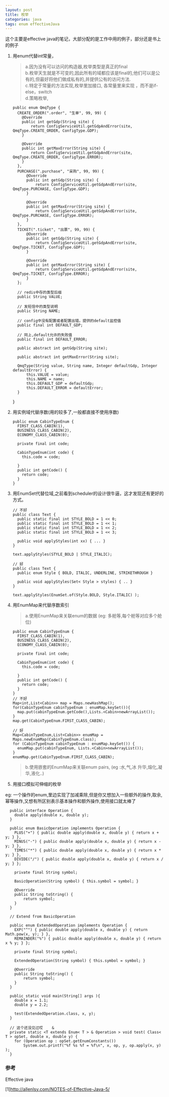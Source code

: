 ```yaml
---
layout: post
title: 枚举
categories: java
tags: enum effectiveJava
---
```


这个主要是effective java的笔记，大部分配的是工作中用的例子，部分还是书上的例子

1.  用enum代替int常量，

    >   a.因为没有可以访问的构造器,枚举类型是真正的final    
    >   b.枚举天生就是不可变的,因此所有的域都应该是final的,他们可以是公有的,但最好将他们做成私有的,并提供公有的访问方法.  
    >   c.特定于常量的方法实现,枚举里加接口, 各常量里来实现 ，而不是if-else，switch  
    >   d.策略枚举,

        public enum QmqType {
          CREATE_ORDER(".order", "生单", 99, 99) {
            @Override
            public int getGdp(String site) {
                return ConfigServiceUtil.getGdpAndError(site, QmqType.CREATE_ORDER, ConfigType.GDP);
            }

            @Override
            public int getMaxError(String site) {
                return ConfigServiceUtil.getGdpAndError(site, QmqType.CREATE_ORDER, ConfigType.ERROR);
            }
          },
          PURCHASE(".purchase", "采购", 99, 99) {
              @Override
              public int getGdp(String site) {
                  return ConfigServiceUtil.getGdpAndError(site, QmqType.PURCHASE, ConfigType.GDP);
              }

              @Override
              public int getMaxError(String site) {
                  return ConfigServiceUtil.getGdpAndError(site, QmqType.PURCHASE, ConfigType.ERROR);
              }
          },
          TICKET(".ticket", "出票", 99, 99) {
              @Override
              public int getGdp(String site) {
                  return ConfigServiceUtil.getGdpAndError(site, QmqType.TICKET, ConfigType.GDP);
              }

              @Override
              public int getMaxError(String site) {
                  return ConfigServiceUtil.getGdpAndError(site, QmqType.TICKET, ConfigType.ERROR);
              }
          };

          // redis中存的类型后缀
          public String VALUE;

          // 发短信中的类型说明
          public String NAME;

          // config中没有配置或者配置出错，提供的default监控值
          public final int DEFAULT_GDP;

          // 同上,default允许的失败值
          public final int DEFAULT_ERROR;

          public abstract int getGdp(String site);

          public abstract int getMaxError(String site);

          QmqType(String value, String name, Integer defaultGdp, Integer defaultError) {
              this.VALUE = value;
              this.NAME = name;
              this.DEFAULT_GDP = defaultGdp;
              this.DEFAULT_ERROR = defaultError;
          }
    }


2.  用实例域代替序数(用的较多了,一般都直接不使用序数)


        public enum CabinTypeEnum {
          FIRST_CLASS_CABIN(1),
          BUSINESS_CLASS_CABIN(2),
          ECONOMY_CLASS_CABIN(0);

          private final int code;

          CabinTypeEnum(int code) {
            this.code = code;

          }
          public int getCode() {
            return code;
          }     
        }
3.  用EnumSet代替位域,之前看到scheduler的设计很牛逼，这才发现还有更好的方式。


        // 不好
        public class Text {
          public static final int STYLE_BOLD = 1 << 0;
          public static final int STYLE_BOLD = 1 << 1;
          public static final int STYLE_BOLD = 1 << 2;
          public static final int STYLE_BOLD = 1 << 3;

          public void applyStyles(int xx) { ... }
        }

        text.applyStyles(STYLE_BOLD | STYLE_ITALIC);

        // 好
        public class Text {
          public enum Style { BOLD, ITALIC, UNDERLINE, STRIKETHROUGH }

          public void applyStyles(Set< Style > styles) { .. }
        }     

        text.applyStyles(EnumSet.of(Style.BOLD, Style.ITALIC) );

4.  用EnumMap来代替序数索引

    >   a.使用EnumMap来关联enum的数据 (eg: 多舱等,每个舱等对应多个舱位)

        public enum CabinTypeEnum {
          FIRST_CLASS_CABIN(1),
          BUSINESS_CLASS_CABIN(2),
          ECONOMY_CLASS_CABIN(0);

          private final int code;

          CabinTypeEnum(int code) {
            this.code = code;

          }
          public int getCode() {
            return code;
          }     
        }   
        // 不好
        Map<int,List<Cabin>> map = Maps.newHashMap();
        for(CabinTypeEnum cabinTypeEnum : enumMap.keySet()){
          map.put(cabinTypeEnum.getCode(),Lists.<Cabin>newArrayList());
        }
        map.get(CabinTypeEnum.FIRST_CLASS_CABIN);

        // 好
        Map<CabinTypeEnum,List<Cabin>> enumMap = Maps.newEnumMap(CabinTypeEnum.class);
        for (CabinTypeEnum cabinTypeEnum : enumMap.keySet()) {
          enumMap.put(cabinTypeEnum, Lists.<Cabin>newArrayList());
        }
        enumMap.get(CabinTypeEnum.FIRST_CLASS_CABIN);

    >   b.使用嵌套的EnumMap来关联enum pairs, (eg :水,气,冰  升华,熔化,凝华,液化..)

5.  用接口模拟可伸缩的枚举

eg: 一个操作的enum,里边实现了加减乘除,但是你又想加入一些额外的操作,取余,幂等操作,又想有所区别表示基本操作和额外操作,使用接口就太棒了

      public interface Operation {
        double apply(double x, double y);
      }

      public enum BasicOperation implements Operation {
        PLUS("+") { public double apply(double x, double y) { return x + y; } },
        MINUS("-") { public double apply(double x, double y) { return x - y; } },
        TIMES("*") { public double apply(double x, double y) { return x * y; } },
        DIVIDE("/") { public double apply(double x, double y) { return x / y; } };

        private final String symbol;

        BasicOperation(String symbol) { this.symbol = symbol; }

        @Override
        public String toString() {
            return symbol;
        }
      }

      // Extend from BasicOperation

      public enum ExtendedOperation implements Operation {
        EXP("^") { public double apply(double x, double y) { return Math.pow(x, y); } },
        REMAINDER("%") { public double apply(double x, double y) { return x % y; } };

        private final String symbol;

        ExtendedOperation(String symbol) { this.symbol = symbol; }

        @Override
        public String toString() {
            return symbol;
        }
      }

      public static void main(String[] args ){
        double x = 1.1;
        double y = 2.2;

        test(ExtendedOperation.class, x, y);
      }

      // 这个还没见过哎    &
      private static <T extends Enum< T > & Operation > void test( Class< T > opSet, double x, double y) {
        for (Operation op : opSet.getEnumConstants())
            System.out.printf("%f %s %f = %f\n", x, op, y, op.apply(x, y) );
      }

### 参考

Effective java

[1]<http://allenlsy.com/NOTES-of-Effective-Java-5/>
